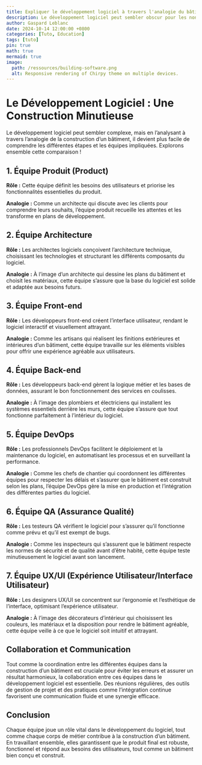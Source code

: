 ```yaml
---
title: Expliquer le développement logiciel à travers l'analogie du bâtiment
description: Le développement logiciel peut sembler obscur pour les non initiés, notamment par son immatérialité. L'analogie avec le monde du bâtiment permet de rattacher ces concepts à des exemples concrets
author: Gaspard Leblanc
date: 2024-10-14 12:00:00 +0800
categories: [Tuto, Education]
tags: [tuto]
pin: true
math: true
mermaid: true
image:
  path: /ressources/building-software.png
  alt: Responsive rendering of Chirpy theme on multiple devices.
---
```


# Le Développement Logiciel : Une Construction Minutieuse

Le développement logiciel peut sembler complexe, mais en l’analysant à travers l’analogie de la construction d’un bâtiment, il devient plus facile de comprendre les différentes étapes et les équipes impliquées. Explorons ensemble cette comparaison !

## 1. Équipe Produit (Product)

**Rôle :** Cette équipe définit les besoins des utilisateurs et priorise les fonctionnalités essentielles du produit.

**Analogie :** Comme un architecte qui discute avec les clients pour comprendre leurs souhaits, l’équipe produit recueille les attentes et les transforme en plans de développement.

## 2. Équipe Architecture

**Rôle :** Les architectes logiciels conçoivent l’architecture technique, choisissant les technologies et structurant les différents composants du logiciel.

**Analogie :** À l’image d’un architecte qui dessine les plans du bâtiment et choisit les matériaux, cette équipe s’assure que la base du logiciel est solide et adaptée aux besoins futurs.

## 3. Équipe Front-end

**Rôle :** Les développeurs front-end créent l’interface utilisateur, rendant le logiciel interactif et visuellement attrayant.

**Analogie :** Comme les artisans qui réalisent les finitions extérieures et intérieures d’un bâtiment, cette équipe travaille sur les éléments visibles pour offrir une expérience agréable aux utilisateurs.

## 4. Équipe Back-end

**Rôle :** Les développeurs back-end gèrent la logique métier et les bases de données, assurant le bon fonctionnement des services en coulisses.

**Analogie :** À l’image des plombiers et électriciens qui installent les systèmes essentiels derrière les murs, cette équipe s’assure que tout fonctionne parfaitement à l’intérieur du logiciel.

## 5. Équipe DevOps

**Rôle :** Les professionnels DevOps facilitent le déploiement et la maintenance du logiciel, en automatisant les processus et en surveillant la performance.

**Analogie :** Comme les chefs de chantier qui coordonnent les différentes équipes pour respecter les délais et s’assurer que le bâtiment est construit selon les plans, l’équipe DevOps gère la mise en production et l’intégration des différentes parties du logiciel.

## 6. Équipe QA (Assurance Qualité)

**Rôle :** Les testeurs QA vérifient le logiciel pour s’assurer qu’il fonctionne comme prévu et qu’il est exempt de bugs.

**Analogie :** Comme les inspecteurs qui s’assurent que le bâtiment respecte les normes de sécurité et de qualité avant d’être habité, cette équipe teste minutieusement le logiciel avant son lancement.

## 7. Équipe UX/UI (Expérience Utilisateur/Interface Utilisateur)

**Rôle :** Les designers UX/UI se concentrent sur l’ergonomie et l’esthétique de l’interface, optimisant l’expérience utilisateur.

**Analogie :** À l’image des décorateurs d’intérieur qui choisissent les couleurs, les matériaux et la disposition pour rendre le bâtiment agréable, cette équipe veille à ce que le logiciel soit intuitif et attrayant.

## Collaboration et Communication

Tout comme la coordination entre les différentes équipes dans la construction d’un bâtiment est cruciale pour éviter les erreurs et assurer un résultat harmonieux, la collaboration entre ces équipes dans le développement logiciel est essentielle. Des réunions régulières, des outils de gestion de projet et des pratiques comme l’intégration continue favorisent une communication fluide et une synergie efficace.

## Conclusion

Chaque équipe joue un rôle vital dans le développement du logiciel, tout comme chaque corps de métier contribue à la construction d’un bâtiment. En travaillant ensemble, elles garantissent que le produit final est robuste, fonctionnel et répond aux besoins des utilisateurs, tout comme un bâtiment bien conçu et construit.
